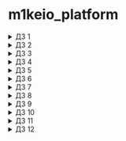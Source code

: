 # m1keio_platform

<details closed>
  <summary>ДЗ 1</summary>

#### Q:

    Для выполнения домашней работы необходимо создать Dockerfile, в
    котором будет описан образ:
    1. Запускающий web-сервер на порту 8000 (можно использовать любой
    способ);
    2. Отдающий содержимое директории /app внутри контейнера (например,
    если в директории /app лежит файл homework.html , то при запуске
    контейнера данный файл должен быть доступен по URL
    http://localhost:8000/homework.html );
    3. Работающий с UID 1001.

#### A:

    Dockerfile - создан на базе python simplehttpserver.

#### Q:

    В README.md нужно внести описание проделанной работы

#### A:

        1) Создан minikube cluster
        2) Подготовлен Dockerfile
        3) Docker-образ залит в Registry
        4) Подготовлен Kubernates Pod манифест web-pod.yaml
           запускающий вебсервис в кластере minikube на базе
           предварительно собранного образа
        5) В манифест добавлен init-container для добавления контентного файла для web-сервера
        6) Визуально проверена работоспособность приложения при помощи проброса внутреннего адреса
           Pod в сеть рабочей станции.
        7) Собран и опубликован в  Registry образ микросерфиса frontend из репозитория Hipster Shop
        8) В кластере k8s запущен контейнер на базе опубликованного ранее образа при помощи ad-hoc.
        9) Из ad-hoc команды получен манифест и исправлен для устранения ошибки при запуске Pod.(добавлены переменные окружения)

</details>

<details closed>
  <summary>ДЗ 2</summary>

#### Q: Описание ДЗ

#### A:

        1) Разобрали некоторые сущности в Kubernates такие как Deployment и Replicaset.
        2) Поиграли со стратегией релизов

</details>

<details closed>
  <summary>ДЗ 3</summary>

#### Q: Описание ДЗ

#### A:

        1) Разобрали некоторые сущности в Kubernates такие как Services и Ingress.
        2) Развернули MetalLB
        3) Натроили Ingress для деплоймента их ДЗ 1
        4) Пробросили наруду панель управлени
        5) Настроили canary-release

</details>

<details closed>
  <summary>ДЗ 4</summary>

#### Q: Описание ДЗ

#### A:

        1) Разобрали некоторые сущности в Kubernates такие как PV, PVC, StatefullSet и Secrets.
        2) Развернули MinIO как StateFullSet
        3) Настроили PV и PVC
        4) Унесли секреты от Minio в Secrets
        5) Все разобрали

</details>

<details closed>
  <summary>ДЗ 5</summary>

#### Q: Описание ДЗ

#### A:

        1) Посоздавали разные сервис аккаунты в разных скоупах
        2) Посоздавали роли с разными наборами прав
        3) Посоздавали RoleBindings между ролями и сервисаккаунтами

</details>

<details closed>
  <summary>ДЗ 6</summary>

#### Q: Описание ДЗ

#### A:

        1) Разобрались с cert-manager
        2) Подеплоили chartmuseum и harbor
        3) Кастомизировали helm chart hipster-shop
        4) Попробовали jsonnet, kuztomize

</details>

<details closed>
  <summary>ДЗ 7</summary>

#### Q: Описание ДЗ

#### A:

        1) Создали CRD,CR и необходимые ресурсы.
        2) Создали контроллер при помощи kopf framework
        3) Починили контроллер который криво создавал PVC.
     Q: Показать, что код работает
     A:
        ```
          ▶ kubectl get jobs.batch
            NAME                         COMPLETIONS   DURATION   AGE
            restore-mysql-instance-job   1/1           6s         16s
          ▶ kubectl get jobs.batch
            NAME                        COMPLETIONS   DURATION   AGE
            backup-mysql-instance-job   1/1           11s        26s
          private/m1keio_platform/kubernetes-operators  kubernetes-operators ✗                                                                                                                                 14h27m ⚑ ◒  ⍉
          ▶ kubectl exec -it $MYSQLPOD -- mysql -u root -potuspassword1 -e "CREATE TABLE test (id smallint unsigned not null auto_increment, name varchar(20) not null, constraint pk_example primary key (id) );" otus-database
          mysql: [Warning] Using a password on the command line interface can be insecure.

          private/m1keio_platform/kubernetes-operators  kubernetes-operators ✗                                                                                                                                  14h27m ⚑ ◒
          ▶ kubectl exec -it $MYSQLPOD -- mysql -potuspassword1 -e "INSERT INTO test ( id, name) VALUES ( null, 'some data' );" otus-database
          mysql: [Warning] Using a password on the command line interface can be insecure.

          private/m1keio_platform/kubernetes-operators  kubernetes-operators ✗                                                                                                                                  14h27m
          ▶ kubectl exec -it $MYSQLPOD -- mysql -potuspassword1 -e "INSERT INTO test ( id, name ) VALUES ( null, 'some data-2' );" otus-database
          mysql: [Warning] Using a password on the command line interface can be insecure.
          kubectl exec -it $MYSQLPOD -- mysql -potuspassword1 -e "select * from test;" otus-database
            mysql: [Warning] Using a password on the command line interface can be insecure.
            +----+-------------+
            | id | name        |
            +----+-------------+
            |  1 | some data   |
            |  2 | some data-2 |
            +----+-------------+
          KOPF logs:
          [2023-11-07 10:23:50,288] kopf.objects         [WARNING ] [default/mysql-instance] Patching failed with inconsistencies: (('remove', ('status',), {'kopf': {'progress': {'mysql_on_create': {'started': '2023-11-07T08:23:17.096469', 'stopped': '2023-11-07T08:23:44.767549', 'delayed': None, 'purpose': 'create', 'retries': 1, 'success': True, 'failure': False, 'message': None, 'subrefs': None}, 'update_object/spec.password': {'started': '2023-11-07T08:23:17.096490', 'stopped': None, 'delayed': None, 'purpose': 'create', 'retries': 0, 'success': False, 'failure': False, 'message': None, 'subrefs': None}}}}, None),)
          start deletion mysql-instance jobs
          password changed, diff: (('add', (), None, 'otuspassword1'),)
        ```

</details>

<details closed>
  <summary>ДЗ 8</summary>

#### Q: Описание ДЗ

#### A:

        1) Установили victoriametrics operator из
        https://github.com/VictoriaMetrics/helm-charts/blob/master/charts/victoria-metrics-operator/README.md
        2) Написали deployment с nginx и nginx-exporter и configmap для переопределения конфига.
        3) Добавили Service и ServiceMonitor

</details>

<details closed>
  <summary>ДЗ 9</summary>

#### Q: Описание ДЗ

#### A:

        1. Создан новый Helm chart для hipster-shop:

          ```bash
          helm create kubernetes-templating/hipster-shop
          ```

        2. Выполненные обновления и установки hipster-shop через Helm:

          - Установка и обновление hipster-shop в пространстве имен hipster-shop.

        3. Создан и обновлен Helm chart для frontend:

          ```bash
          helm create kubernetes-templating/frontend
          ```

        4. Обновление зависимостей для hipster-shop:

          ```bash
          helm dep update kubernetes-templating/hipster-shop
          ```

        5. Установлен Helm plugin для работы с секретами:

          ```bash
            helm plugin install https://github.com/futuresimple/helm-secrets
          ```

        6. Работа с VictoriaMetrics Operator:

          - Добавление репозитория victoriametrics, обновление репозиториев, поиск чартов VictoriaMetrics Operator и его установка в пространстве имен monitoring.

        7. Установка и обновление Elastic Stack компонентов:

          - Добавление репозитория elastic и установка Elasticsearch и Kibana в пространстве имен observability.

        8. Удаление и повторная установка Kibana с исправлениями:

          - Множественные попытки установки и удаления Kibana, включая очистку связанных ConfigMaps и других ресурсов.

        9. Работа с AWS Load Balancer Controller:

          - Установка и удаление aws-load-balancer-controller в пространстве имен kube-system.

        10. Работа с Fluent Bit:

          - Обновление чарта Fluent Bit и его настройка через файл значений.

        11. Установка и настройка Grafana:

          - Добавление репозитория grafana и настройка через файл значений.

        12. Работа с Prometheus Elasticsearch Exporter:

          - Установка и обновление Prometheus Elasticsearch Exporter с настройкой через файл значений.

        13. Работа с Vector:

          - Добавление репозитория vector и настройка чарта Vector для сбора и отправки логов.

        14. Установка и обновление Loki:

          - Установка и обновление чарта Loki от Grafana для управления логами.

</details>

<details closed>
  <summary>ДЗ 10</summary>

#### Q: Описание ДЗ

#### A:

        1. Создали кластер EKS используя pulumi. [source]{https://gitlab.com/1474/pulumi-eks-otus}
        2. Cобрали и запушили докер образы из src/**/Dockerfile.
        3. Установили Flux, но не v1 а v2.
          ```
          kubectl apply -f https://raw.githubusercontent.com/fluxcd/helmoperator/master/deploy/flux-helm-release-crd.yaml
          curl -s https://fluxcd.io/install.sh | sudo bash\n
          omz plugin enable fluxcd
          export GITLAB_TOKEN=123
          flux bootstrap gitlab --deploy-token-auth --owner=1474  --repository=microservices-demo --branch=main --path=deploy --personal
          ```
        4. Настроили установку, слежение и автообновление релиза через GitRepository, HelmRelease, ImageRepository,ImagePolicy, ImageUpdateAutomation
        5. Настроили мониторинг через Victoria Metrics Operator при помощи VMCluster, VMAgent, VMServiceScrape, VMPodScrape
        6. Добавили Grafana через Helm.
        7. Настроили Canary через Flagger.
          ```
          kubectl get canaries -n microservices-demo
            NAME       STATUS      WEIGHT   LASTTRANSITIONTIME
            frontend   Succeeded   0        2023-11-27T16:22:23Z
          kubectl describe canaries frontend -n microservices-demo
            ...
            Events:
              Type     Reason  Age                     From     Message
              ----     ------  ----                    ----     -------
              Normal   Synced  3m45s (x6 over 2d22h)   flagger  New revision detected! Scaling up frontend.microservices-demo
              Normal   Synced  3m15s (x6 over 2d22h)   flagger  Starting canary analysis for frontend.microservices-demo
              Normal   Synced  3m15s (x2 over 70m)     flagger  Advance frontend.microservices-demo canary weight 50
              Warning  Synced  2m45s (x21 over 2d22h)  flagger  Halt advancement no values found for istio metric request-success-rate probably frontend.microservices-demo is not receiving traffic: running query failed: no values found
              Normal   Synced  2m15s (x2 over 70m)     flagger  Copying frontend.microservices-demo template spec to frontend-primary.microservices-demo
              Normal   Synced  105s (x2 over 69m)      flagger  Routing all traffic to primary
              Normal   Synced  75s (x2 over 69m)       flagger  Promotion completed! Scaling down frontend.microservices-demo
          ```

</details>

<details closed>
  <summary>ДЗ 11</summary>
Установка Vault

```bash
helm repo add hashicorp https://helm.releases.hashicorp.com
helm search repo hashicorp/vault
helm install vault hashicorp/vault
```

Статусы волта

```bash

kubectl exec -it vault-0 -- vault status
Key Value

---

Seal Type shamir
Initialized true
Sealed false
Total Shares 1
Threshold 1
Version 1.15.2
Build Date 2023-11-06T11:33:28Z
Storage Type consul
Cluster Name vault-cluster-3448a1cc
Cluster ID 026604f0-e988-ee70-85f3-2b222cef3433
HA Enabled true
HA Cluster https://vault-0.vault-internal:8201
HA Mode active
Active Since 2023-11-30T19:48:24.737276345Z
```

Генерация секретов

```bash

kubectl exec -it vault-0 -- vault login
Token (will be hidden):
Success! You are now authenticated. The token information displayed below
is already stored in the token helper. You do NOT need to run "vault login"
again. Future Vault requests will automatically use this token.

Key Value

---

token hvs.sZU9wJU59KxncV0rkLzf2ufa
token_accessor 20YvKTUxmGDBVeyUfzKkjIrl
token_duration ∞
token_renewable false
token_policies ["root"]
identity_policies []
policies ["root"]

---
```

Список энжинов

```bash
kubectl exec -it vault-0 -- vault auth list
Path Type Accessor Description Version

---

## token/ token auth_token_7db19ff6 token based credentials n/a

```

Секреты

```bash

kubectl exec -it vault-0 -- vault read otus/otus-ro/config
Key Value

---

refresh_interval 768h
password asajkjkahs
username otus

---

kubectl exec -it vault-0 -- vault kv get otus/otus-rw/config
====== Data ======
Key Value

---

password asajkjkahs
username otus

```

Новый список авторизаций

```bash

kubectl exec -it vault-0 -- vault auth list
Path Type Accessor Description Version

---

kubernetes/ kubernetes auth_kubernetes_3171bc41 n/a n/a
token/ token auth_token_7db19ff6 token based credentials n/a
```

Исправленные экспорты

```bash
export SA_SECRET_NAME=$(kubectl get secrets --output=json| jq -r '.items[].metadata | select(.name|startswith("vault-auth-")).name')
export SA_JWT_TOKEN=$(kubectl get secret $SA_SECRET_NAME --output 'go-template={{ .data.token }}' | base64 --decode)
export SA_CA_CRT=$(kubectl config view --raw --minify --flatten --output 'jsonpath={.clusters[].cluster.certificate-authority-data}' | base64 --decode)
export K8S_HOST=$(kubectl config view --raw --minify --flatten --output 'jsonpath={.clusters[].cluster.server}')
kubectl exec -it vault-0 -- vault write auth/kubernetes/config \ token_reviewer_jwt="$SA_JWT_TOKEN" \
kubernetes_host="$K8S_HOST" \
kubernetes_ca_cert="$SA_CA_CRT" \
issuer="https://kubernetes.default.svc.cluster.local"
```

Создаем контейнер с сервис-аккаунтом

```bash

kubectl run --image alpine:3.7 --overrides='{ "spec": { "serviceAccount": "vault-auth" } }' --rm -it -- sh

curl --request POST --data '{"jwt": "'$KUBE_TOKEN'", "role": "otus"}' $VAULT_ADDR/v1/auth/kubernetes/login | jq
  % Total    % Received % Xferd  Average Speed   Time    Time     Time  Current
                                 Dload  Upload   Total   Spent    Left  Speed
100  1796  100   749  100  1047   1079   1508 --:--:-- --:--:-- --:--:--  2584
{
  "request_id": "6f53a706-f626-7aef-1a3b-5f75168ffb2f",
  "lease_id": "",
  "renewable": false,
  "lease_duration": 0,
  "data": null,
  "wrap_info": null,
  "warnings": null,
  "auth": {
    "client_token": "hvs.CAESIO8s1DCEU-gsOWLURjLLMDRmMN8KeAeiiU-9oBGsUI89Gh4KHGh2cy44SUl6TVA0M2dnUlB1U0Vyb203TUlPWGg",
    "accessor": "idsCFjtK8buSTFuYgbKZ5FiA",
    "policies": [
      "default",
      "otus-policy"
    ],
    "token_policies": [
      "default",
      "otus-policy"
    ],
    "metadata": {
      "role": "otus",
      "service_account_name": "vault-auth",
      "service_account_namespace": "default",
      "service_account_secret_name": "",
      "service_account_uid": "110f0cc8-6983-44b3-8fae-843a5606dda4"
    },
    "lease_duration": 86400,
    "renewable": true,
    "entity_id": "56f10ceb-09f6-4d73-0cd3-eb1c770aaf72",
    "token_type": "service",
    "orphan": true,
    "mfa_requirement": null,
    "num_uses": 0
  }
}

```

Q: Почему мы смогли записать otus-rw/config1 но не смогли otusrw/config

A: Для записи в otus-rw нужна capability `update`.

```bash

path "otus/otus-rw/*" {
capabilities = ["read", "create", "list", "update"]
}

```

PKI

```bash

kubectl exec -it vault-0 -- vault write pki_int/issue/example-dot-ru common_name="gitlab.example.ru" ttl="24h"
Key                 Value
---                 -----
ca_chain            [-----BEGIN CERTIFICATE-----
MIIDnDCCAoSgAwIBAgIUDwY0KIkUmbPZzDov3/LpXUQA/jkwDQYJKoZIhvcNAQEL
BQAwFTETMBEGA1UEAxMKZXhtYXBsZS5ydTAeFw0yMzExMzAyMTQzNDFaFw0yODEx
MjgyMTQ0MTFaMCwxKjAoBgNVBAMTIWV4YW1wbGUucnUgSW50ZXJtZWRpYXRlIEF1
dGhvcml0eTCCASIwDQYJKoZIhvcNAQEBBQADggEPADCCAQoCggEBAJ8owOWVfjnJ
L+Yc6HCBasJFTNh6qkErG/9wM3s4xWbJ/rt2gtlBruY9tdh2SVaTnQ6xppjR2/MB
PUTg3TeP7b93JUGQG9aONxxw7fD25sxyTTVvkEpthu2a7rpgmTOtcKESvcNQ7opA
w29RMVvAoUdQzN8yh4ZeYHmcY0Z6PuHK8Rotvbgb5pLHOBMbYIwjyK38ZPZyllSg
nW0G+7pEhHgbtUwG7+bNUtH1puJgR4bp4nRfWOwhYHLXWkfKf7JlnYpMzuJbBTxa
2EalmTfgxJoS+xKzYmm9MzQMF0dvNKpitmj1bgfPiJ54k9o86bIahEfvCMjTaofK
0u5fbXJdl1ECAwEAAaOBzDCByTAOBgNVHQ8BAf8EBAMCAQYwDwYDVR0TAQH/BAUw
AwEB/zAdBgNVHQ4EFgQU4szV65ObFJ2cLJD/+hOH761QUyAwHwYDVR0jBBgwFoAU
HN6FCng3R1IqvselS6vUDgd7rOEwNwYIKwYBBQUHAQEEKzApMCcGCCsGAQUFBzAC
hhtodHRwOi8vdmF1bHQ6ODIwMC92MS9wa2kvY2EwLQYDVR0fBCYwJDAioCCgHoYc
aHR0cDovL3ZhdWx0OjgyMDAvdjEvcGtpL2NybDANBgkqhkiG9w0BAQsFAAOCAQEA
FQR/px4WQYlvetU6AWTjjclOo9892f06PAOMyNp9GBa7Qa6//pizGN5kbXscyHqA
tL/hFlIJ9QSdzHa4A7/tDG0FS1ldCkvalbby43vTlx+ZBQeFRGlR3IPEyCcoC1Bn
VJxzrhrHo8S8OxbhMgqWUSynwgnOkKGk5XnnMPhOMd2sziDO4+ogicoz0cyZEQ6L
4AghRKv9OGi9s9XodP1to2cW7GPkWFRV5zyHB8bEiTtbFwnSKlsGuMCntUTgIcJW
uN2xtNwByGKaPqnc8JK7ojGHaVZTh3HeJsN0G3oW8Dz04d9Ibbcu1NtD3JGS30DX
9VGw9zHawoI0htzid1ioSg==
-----END CERTIFICATE----- -----BEGIN CERTIFICATE-----
MIIDMjCCAhqgAwIBAgIUSll05UR2JuvhgL6hPUWJy/rffmkwDQYJKoZIhvcNAQEL
BQAwFTETMBEGA1UEAxMKZXhtYXBsZS5ydTAeFw0yMzExMzAyMTQwNDdaFw0zMzEx
MjcyMTQxMTZaMBUxEzARBgNVBAMTCmV4bWFwbGUucnUwggEiMA0GCSqGSIb3DQEB
AQUAA4IBDwAwggEKAoIBAQC/1xBIgSicLN5CHd8Os4aGYAf8/w6rylpy5j0Er1MZ
aTSSJH6+D+NovQycwJw9WntKJcih6qe6Gqbj+/L5OR6Ub70pOQoYHA2M9NKiLE/A
NE/UqgslfCSO1VPAQHNYb//G1+EqCJwOOT4LKDyV45HF/kX8G+G7SfsZfO71ldaE
y+VEd0fK57h55C3GaxDxyTI/kzKd8aLmg/fqAT57bxzUcuWu1d6fgDNlaSrcIt9s
yFS3p479cB0f38E+mt/k7ZbIuEmGMSys9kBokfLkf5FHUtdV80Nh83Ws05RLVo6T
fskMfQgUyS24FkoAa3RyzfMhqlUwusilX/FunPbJ6xeLAgMBAAGjejB4MA4GA1Ud
DwEB/wQEAwIBBjAPBgNVHRMBAf8EBTADAQH/MB0GA1UdDgQWBBQc3oUKeDdHUiq+
x6VLq9QOB3us4TAfBgNVHSMEGDAWgBQc3oUKeDdHUiq+x6VLq9QOB3us4TAVBgNV
HREEDjAMggpleG1hcGxlLnJ1MA0GCSqGSIb3DQEBCwUAA4IBAQB2f+KbSHsGzfPe
vFi37Yngl4vzqkFC2mu2vkdT/1inr37EKp4FeTaOtWX+K/5pfS4cqUGcWzBJ9Gyv
1v9AT4eH+AWyetvoQGwZXgMi1uzrIEkRlHBGsaftQ8eeAAhz/6o4Tsecr9yAJF+T
nDbTLgfTs8GxRl540dWUn0Ki9a1eePrqnLIls+KrPNuxSIfTVPx/6cSmk5PpwCcH
+TjjXxs98XYXv1+Y8VvXX4pRuVgi5rh6x2r6LGwiowTfYH2F5xEvvNtvCWh/B4hd
hKy2QB2EU4ao0wojIIm+PlBynobJmyRWs+F9PIw1Kz4+K9WU7Qw7HSx7aAiVZobX
etd/lD0m
-----END CERTIFICATE-----]
certificate         -----BEGIN CERTIFICATE-----
MIIDZzCCAk+gAwIBAgIULrcA2g0ZTC9XAbMRGnimVDK+OSwwDQYJKoZIhvcNAQEL
BQAwLDEqMCgGA1UEAxMhZXhhbXBsZS5ydSBJbnRlcm1lZGlhdGUgQXV0aG9yaXR5
MB4XDTIzMTEzMDIxNDk0M1oXDTIzMTIwMTIxNTAxM1owHDEaMBgGA1UEAxMRZ2l0
bGFiLmV4YW1wbGUucnUwggEiMA0GCSqGSIb3DQEBAQUAA4IBDwAwggEKAoIBAQDy
vt7qej880G75wodu9rvejpCg0I2gOl5CYwAetfLfpPY/8I/JgJNA+OjpeiYNVb8T
gkjZabgyZelX/uhpIWLCd79r0yUVfLzk4cL9T99rz6+Rf7c2Axam1Z48Qdvu/FPG
xyt+MiSs47i12VthzQdPuiOYfWmQzEUoGmUJBYjnakUyreZ9w8mko75lT/4ORSXH
4BW3L12VrahQarU21o99c4To2OVBuNonuevk/20OuPKiXqB/OFiFUSg+v76OMrwq
WqNJpeswYGX4ts946TAHP61Phy3e0byhUii0RJvyu7baeq3X6u5R9KDSpiCA6F+O
0nRWKsocIx6gnsIJ43+/AgMBAAGjgZAwgY0wDgYDVR0PAQH/BAQDAgOoMB0GA1Ud
JQQWMBQGCCsGAQUFBwMBBggrBgEFBQcDAjAdBgNVHQ4EFgQUAI/Pb/CFj6qLbFhR
aLJI0LOQTsYwHwYDVR0jBBgwFoAU4szV65ObFJ2cLJD/+hOH761QUyAwHAYDVR0R
BBUwE4IRZ2l0bGFiLmV4YW1wbGUucnUwDQYJKoZIhvcNAQELBQADggEBAF4vpEln
bTXzvhb6GCdZ8lhpu98U8UdsaZ5Zug1D07hcWxtzcKsxABrdwKrTf8WUvQKTI4rH
E+do4GRhBUqVRqYZ3uIs0oLN7b6HgUIAqieQxdFlXg+D93dwfX8ZyWC9W1qNKlXM
kUuo04QQ1K9UpJY+8O4+Z6frWPbj/Ffegh77IhnfldSXJAT3ydmo1EgQhucyrwDE
xDd1PTUQk9226SjeC7rlEe+G+vYQwX1DSMFU4wbrBoQxCWVx2NZ7/9GLdRUwUrTz
sm6C7G9LAorya02rChLPDQCPMKmcokcaMGE9kMC+9Gekv3CaWMkTraVzxqErYRrm
2U4DDjq3YOlzQ68=
-----END CERTIFICATE-----
expiration          1701467413
issuing_ca          -----BEGIN CERTIFICATE-----
MIIDnDCCAoSgAwIBAgIUDwY0KIkUmbPZzDov3/LpXUQA/jkwDQYJKoZIhvcNAQEL
BQAwFTETMBEGA1UEAxMKZXhtYXBsZS5ydTAeFw0yMzExMzAyMTQzNDFaFw0yODEx
MjgyMTQ0MTFaMCwxKjAoBgNVBAMTIWV4YW1wbGUucnUgSW50ZXJtZWRpYXRlIEF1
dGhvcml0eTCCASIwDQYJKoZIhvcNAQEBBQADggEPADCCAQoCggEBAJ8owOWVfjnJ
L+Yc6HCBasJFTNh6qkErG/9wM3s4xWbJ/rt2gtlBruY9tdh2SVaTnQ6xppjR2/MB
PUTg3TeP7b93JUGQG9aONxxw7fD25sxyTTVvkEpthu2a7rpgmTOtcKESvcNQ7opA
w29RMVvAoUdQzN8yh4ZeYHmcY0Z6PuHK8Rotvbgb5pLHOBMbYIwjyK38ZPZyllSg
nW0G+7pEhHgbtUwG7+bNUtH1puJgR4bp4nRfWOwhYHLXWkfKf7JlnYpMzuJbBTxa
2EalmTfgxJoS+xKzYmm9MzQMF0dvNKpitmj1bgfPiJ54k9o86bIahEfvCMjTaofK
0u5fbXJdl1ECAwEAAaOBzDCByTAOBgNVHQ8BAf8EBAMCAQYwDwYDVR0TAQH/BAUw
AwEB/zAdBgNVHQ4EFgQU4szV65ObFJ2cLJD/+hOH761QUyAwHwYDVR0jBBgwFoAU
HN6FCng3R1IqvselS6vUDgd7rOEwNwYIKwYBBQUHAQEEKzApMCcGCCsGAQUFBzAC
hhtodHRwOi8vdmF1bHQ6ODIwMC92MS9wa2kvY2EwLQYDVR0fBCYwJDAioCCgHoYc
aHR0cDovL3ZhdWx0OjgyMDAvdjEvcGtpL2NybDANBgkqhkiG9w0BAQsFAAOCAQEA
FQR/px4WQYlvetU6AWTjjclOo9892f06PAOMyNp9GBa7Qa6//pizGN5kbXscyHqA
tL/hFlIJ9QSdzHa4A7/tDG0FS1ldCkvalbby43vTlx+ZBQeFRGlR3IPEyCcoC1Bn
VJxzrhrHo8S8OxbhMgqWUSynwgnOkKGk5XnnMPhOMd2sziDO4+ogicoz0cyZEQ6L
4AghRKv9OGi9s9XodP1to2cW7GPkWFRV5zyHB8bEiTtbFwnSKlsGuMCntUTgIcJW
uN2xtNwByGKaPqnc8JK7ojGHaVZTh3HeJsN0G3oW8Dz04d9Ibbcu1NtD3JGS30DX
9VGw9zHawoI0htzid1ioSg==
-----END CERTIFICATE-----
private_key         -----BEGIN RSA PRIVATE KEY-----
MIIEpAIBAAKCAQEA8r7e6no/PNBu+cKHbva73o6QoNCNoDpeQmMAHrXy36T2P/CP
yYCTQPjo6XomDVW/E4JI2Wm4MmXpV/7oaSFiwne/a9MlFXy85OHC/U/fa8+vkX+3
NgMWptWePEHb7vxTxscrfjIkrOO4tdlbYc0HT7ojmH1pkMxFKBplCQWI52pFMq3m
fcPJpKO+ZU/+DkUlx+AVty9dla2oUGq1NtaPfXOE6NjlQbjaJ7nr5P9tDrjyol6g
fzhYhVEoPr++jjK8KlqjSaXrMGBl+LbPeOkwBz+tT4ct3tG8oVIotESb8ru22nqt
1+ruUfSg0qYggOhfjtJ0VirKHCMeoJ7CCeN/vwIDAQABAoIBAHGkC8Xnzx0QUzPX
7wFyvwb05R50JCljyeb4ZAD8myQ6HRJX82iZKdbb8GYFSjUp9FcUwjgONy5Y6YHJ
k1JMT+jMmK/I3G6Pw/q++kMOloDpbL8H9GRz07HtBbQd/PGH7Ux8x46/uM27miiA
Bjjl/EtF0A4+gCJKjwG0QaKUlcAH5c4fJO5EFdvN4hMj6eSHdyK2J5qmiAR5AE6/
poW5/EwL0aR4MnaJm2sE5nPkj4iwsiMywzxxSMdgUSVc720k0MVT2FKW2R+SF/iE
q/MRXQbc8Ppp5AS8TyU4oBNGpQJ1FnzALp3fX7HATHif2DVKKyH9HsOEoJRpSNbW
5RkmdUECgYEA9/wwIcBIrXd9rfcWz0npEx1twjByjR0Et29NMRqWEhsTw9I391BE
iClWauBvNOSDRC+eyZnuu73CrUmUvRGUewt+ezFFcPG/DXxXtE+I5kO4e+WzhjO6
v1tBd47j4V1U2GEW/yLZE0eVCc7I3HIXTtlGRpYCSc1OqkB0hmwqrh8CgYEA+pdU
0Os7As/OreN7DKL9Q4BXOPpCEdIoHvLBNHblZiEmCrq/JLTinngKXKPZSryCmwQg
Xd+mq54rffBrbDR3Ww+EylBwMyrnRYX4Ulve9v+c7AOU1pkBes27I6RmV4gxTS7H
341cb+/U2GHOUsI9xlakQufOJwCoI04V/bQrumECgYEAuxskldKnA3ss8J2GMFDr
8ug5cFNtmttSO7VW4L3WjUKw3wc2AvwlOTc3ZNyCC75+7GuhuyrR3gWHZYgnGaCy
D0TU4c6DPnyoUlyHMBzyhgqCn7jog1F0jf0koDjH57qr0bcvysFYWBuicAv9sZbD
z1JQm+GDSHwH5p1LTkE+0rECgYEAhsPN5FEtOjTh1Nhqu4AILj4eKlFEKOtZklNB
HmL2ubcIC2slEquI2Gp8QBgJ6sx4fL96XKHDs7Xrc95RFy8cJUeyRU9/F7VyDQyg
YEJyJWmQTckbSVGd3xo3E1L9iwN+aCDJcutGFBjp4bivyggWSs0bp7OcRZNv2RTM
dNVpUuECgYBqDmg8sUgnjJpb8SQ6KbNtzsxrMZppNO8XEQws4lj47+JpW9kKPweX
f7JkUjO+z+5bwpDqtERLrmQ888szs1r01P4y9s6Id58O47DfoNDJr1+/KV9gyyHH
0tczop9v//45PtuiLDbyAdLZ7YH9Cb+fAM06on51Mb4hS7iZLcICkA==
-----END RSA PRIVATE KEY-----
private_key_type    rsa
serial_number       2e:b7:00:da:0d:19:4c:2f:57:01:b3:11:1a:78:a6:54:32:be:39:2c
-------------------------------------------------------------------------------------------------------------------------------------------------------------------------------------------------------------------
kubectl exec -it vault-0 -- vault write pki_int/revoke serial_number='2e:b7:00:da:0d:19:4c:2f:57:01:b3:11:1a:78:a6:54:32:be:39:2c'
Key                        Value
---                        -----
revocation_time            1701381051
revocation_time_rfc3339    2023-11-30T21:50:51.249457755Z
state                      revoked
-------------------------------------------------------------------------------------------
```

</details>


<details closed>
  <summary>ДЗ 12</summary>

* Deploy CSI HostPath Driver
```bash

git clone https://github.com/kubernetes-csi/csi-driver-host-path.git
cd csi-driver-host-path
cd deploy
cd kubernetes-latest
./deploy.sh

```

* Create storage class

```bash

kubectl apply -f https://raw.githubusercontent.com/kubernetes-csi/csi-driver-host-path/master/examples/csi-storageclass.yaml

```

* Create PVC

``` bash

kubectl apply -f pvc.yaml

```


* Create Pod

```bash

kubectl apply -f pod.yaml

```

* events:

```bash
kubectl events

...
8m20s                  Normal    ProvisioningSucceeded     PersistentVolumeClaim/storage-pvc                          Successfully provisioned volume pvc-38149df5-f853-4aa1-8b59-3817c11a5371
8m20s                  Normal    Provisioning              PersistentVolumeClaim/storage-pvc                          External provisioner is provisioning volume for claim "default/storage-pvc"
8m9s                   Normal    SuccessfulAttachVolume    Pod/storage-pod                                            AttachVolume.Attach succeeded for volume "pvc-38149df5-f853-4aa1-8b59-3817c11a5371"
8m9s                   Normal    Scheduled                 Pod/storage-pod                                            Successfully assigned default/storage-pod to kind-control-plane
7m59s                  Normal    Pulling                   Pod/storage-pod                                            Pulling image "nginx"
7m37s                  Normal    Created                   Pod/storage-pod                                            Created container webpod
7m37s                  Normal    Started                   Pod/storage-pod                                            Started container webpod
7m37s                  Normal    Pulled                    Pod/storage-pod                                            Successfully pulled image "nginx" in 16.219496767s (21.63391741s including waiting)


```

</details>
